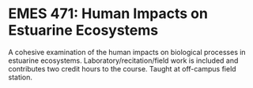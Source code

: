 # EMES 471: Human Impacts on Estuarine Ecosystems

A cohesive examination of the human impacts on biological processes in estuarine ecosystems. Laboratory/recitation/field work is included and contributes two credit hours to the course. Taught at off-campus field station.